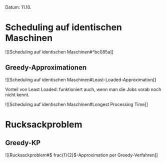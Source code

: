 Datum: 11.10.

# Scheduling auf identischen Maschinen
![[Scheduling auf identischen Maschinen#^bc085a]]

## Greedy-Approximationen
![[Scheduling auf identischen Maschinen#Least-Loaded-Approximation]]

Vorteil von Least Loaded: funktioniert auch, wenn man die Jobs vorab noch nicht kennt.

![[Scheduling auf identischen Maschinen#Longest Processing Time]]
# Rucksackproblem

## Greedy-KP

![[Rucksackproblem#$ frac{1}{2}$-Approximation per Greedy-Verfahren]]